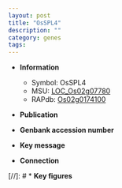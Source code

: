 ```yaml
---
layout: post
title: "OsSPL4"
description: ""
category: genes
tags: 
---
```


* **Information**  
    + Symbol: OsSPL4  
    + MSU: [LOC_Os02g07780](http://rice.uga.edu/cgi-bin/ORF_infopage.cgi?orf=LOC_Os02g07780)  
    + RAPdb: [Os02g0174100](http://rapdb.dna.affrc.go.jp/viewer/gbrowse_details/irgsp1?name=Os02g0174100)  

* **Publication**  

* **Genbank accession number**  

* **Key message**  

* **Connection**  

[//]: # * **Key figures**  


